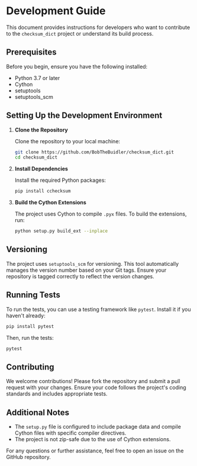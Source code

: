 # Development Guide

This document provides instructions for developers who want to contribute to the `checksum_dict` project or understand its build process.

## Prerequisites

Before you begin, ensure you have the following installed:

- Python 3.7 or later
- Cython
- setuptools
- setuptools_scm

## Setting Up the Development Environment

1. **Clone the Repository**

   Clone the repository to your local machine:

   ```bash
   git clone https://github.com/BobTheBuidler/checksum_dict.git
   cd checksum_dict
   ```

2. **Install Dependencies**

   Install the required Python packages:

   ```bash
   pip install cchecksum
   ```

3. **Build the Cython Extensions**

   The project uses Cython to compile `.pyx` files. To build the extensions, run:

   ```bash
   python setup.py build_ext --inplace
   ```

## Versioning

The project uses `setuptools_scm` for versioning. This tool automatically manages the version number based on your Git tags. Ensure your repository is tagged correctly to reflect the version changes.

## Running Tests

To run the tests, you can use a testing framework like `pytest`. Install it if you haven't already:

```bash
pip install pytest
```

Then, run the tests:

```bash
pytest
```

## Contributing

We welcome contributions! Please fork the repository and submit a pull request with your changes. Ensure your code follows the project's coding standards and includes appropriate tests.

## Additional Notes

- The `setup.py` file is configured to include package data and compile Cython files with specific compiler directives.
- The project is not zip-safe due to the use of Cython extensions.

For any questions or further assistance, feel free to open an issue on the GitHub repository.